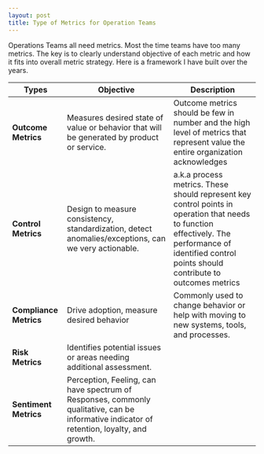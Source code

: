 ```yaml
---
layout: post
title: Type of Metrics for Operation Teams
---
```


Operations Teams all need metrics. Most the time teams have too many metrics. The key is to clearly understand objective of each metric and how it fits into overall metric strategy. Here is a framework I have built over the years.

| **Types**   |      **Objective**      |  **Description** |
|----------|-------------|------|
| **Outcome Metrics** |  Measures desired state of value or behavior that will be generated  by product or service. | Outcome metrics should be few in number and the high level of metrics that represent value the entire organization acknowledges |
| **Control Metrics** |    Design to measure consistency, standardization, detect anomalies/exceptions, can we very actionable.   |   a.k.a process metrics. These should represent key control points in operation that needs to function effectively. The performance of identified control points should contribute to outcomes metrics |
| **Compliance Metrics** | Drive adoption, measure desired behavior |    Commonly used to change behavior or help with moving to new systems, tools, and processes. |
| **Risk Metrics** | Identifies potential issues or areas needing additional assessment. |     |
| **Sentiment  Metrics** | Perception, Feeling, can have spectrum of Responses, commonly qualitative, can be informative indicator of retention, loyalty, and growth. |     |
